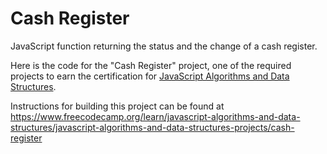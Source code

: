 # Cash Register

JavaScript function returning the status and the change of a cash register.

Here is the code for the "Cash Register" project, one of the required projects to earn the certification for [JavaScript Algorithms and Data Structures](https://www.freecodecamp.org/learn/javascript-algorithms-and-data-structures/).

Instructions for building this project can be found at https://www.freecodecamp.org/learn/javascript-algorithms-and-data-structures/javascript-algorithms-and-data-structures-projects/cash-register
